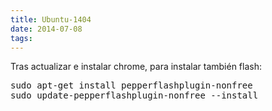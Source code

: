 ```yaml
---
title: Ubuntu-1404
date: 2014-07-08
tags:
---
```

Tras actualizar e instalar chrome, para instalar también flash:

<pre>
sudo apt-get install pepperflashplugin-nonfree
sudo update-pepperflashplugin-nonfree --install
</pre>
